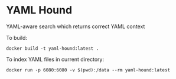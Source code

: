 # YAML Hound

YAML-aware search which returns correct YAML context

To build:
```
docker build -t yaml-hound:latest .
```

To index YAML files in current directory:
```
docker run -p 6080:6080 -v $(pwd):/data --rm yaml-hound:latest
```
